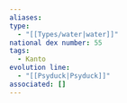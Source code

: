 ```yaml
---
aliases: 
type:
  - "[[Types/water|water]]"
national dex number: 55
tags:
  - Kanto
evolution line:
  - "[[Psyduck|Psyduck]]"
associated: []
---
```

